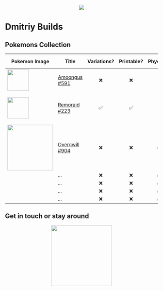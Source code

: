 <p align="center">
  <img src="https://user-images.githubusercontent.com/78694043/177025362-08ba86a3-2222-41be-815b-c75ce574df84.jpg" />
</p>

# Dmitriy Builds

## Pokemons Collection

| Pokemon Image | Title          | Variations? | Printable? | Physical? | Etsy link? | Height |
|---------------|--------------|:-------------:|:----------:|:-------:|------------|--------|
|<img src="https://user-images.githubusercontent.com/78694043/177025561-6cadba69-7fbe-4f70-ae3d-baad15156b3d.jpg" height="70" />               | [Amoongus #591](https://github.com/dimitryzub/dmitriy-builds-pokemons-sculpted-collection/blob/132aafe3bf239028938dc7ba10f2908617a2af69/Pokemons/Foongus-Amoongus/Amoongus/amoongus.md)  | ❌          |     ❌       |   ❌        | ❌           |   ~10cm stand     |
|<img src="https://user-images.githubusercontent.com/78694043/177384979-d1a0d38f-201e-4340-be0f-9745491b850d.jpg" height="70" />               | [Remoraid #223](https://github.com/dimitryzub/dmitriy-builds-pokemons-3d-sculpted-collection/blob/bb3d9ffc3c6a8a09fdf3bdb8f861958dee1c63f6/Pokemons/Remoraid/remoraid.md)  | ✅          |    ✅        |   ❌        |   [Remoraid Pokemon on the Stand STL File](https://www.etsy.com/listing/1263557889/remoraid-pokemon-on-the-stand-stl-file)          |    ~7cm    |
|<img src="https://user-images.githubusercontent.com/78694043/179388166-73e1528a-dcfb-4b73-ae97-562aba707c20.jpg" height="150" />               | [Overqwill #904](https://github.com/dimitryzub/dmitriy-builds-pokemons-3d-sculpted-collection/blob/fc621a3c150f8c6b017ca6455ca04313ac7d9e63/Pokemons/Overqwill/overqwill.md) |  ❌         |      ❌      |   ✅        |  ❌          |   ~7cm     |
|               | ... |  ❌         |      ❌      |   ✅        |  ❌          |   ~7cm     |
|               | ... |  ❌         |      ❌      |   ✅        |  ❌          |   ~7cm     |
|               | ... |  ❌         |      ❌      |   ✅        |  ❌          |   ~7cm     |
|               | ... |  ❌         |      ❌      |   ✅        |  ❌          |   ~7cm     |



## Get in touch or stay around

<p align="center">
  <img src="https://user-images.githubusercontent.com/78694043/177582965-50bc59d2-ba1f-413f-899f-7f79b01b44a6.png" height="200" />
</p>
